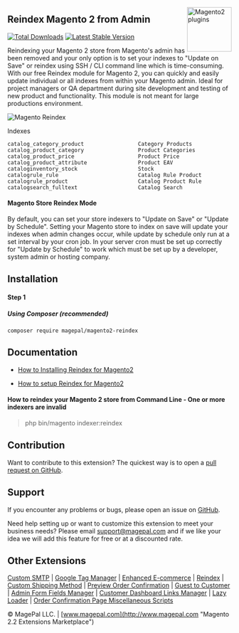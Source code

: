 <a href="http://www.magepal.com" title="Magento Extension"><img src="https://image.ibb.co/dHBkYH/Magepal_logo.png" width="100" align="right" alt="Magento2 plugins" /></a>

## Reindex Magento 2 from Admin

[![Total Downloads](https://poser.pugx.org/magepal/magento2-reindex/downloads)](https://packagist.org/packages/magepal/magento2-reindex)
[![Latest Stable Version](https://poser.pugx.org/magepal/magento2-reindex/v/stable)](https://packagist.org/packages/magepal/magento2-reindex)

Reindexing your Magento 2 store from Magento's admin has been removed and your only option is to set your indexes to "Update on Save" or reindex using SSH / CLI command line which is time-consuming. With our free Reindex module for Magento 2, you can quickly and easily update individual or all indexes from within your Magento admin. Ideal for project managers or QA department during site development and testing of new product and functionality. This module is not meant for large productions environment.

![Magento Reindex](https://image.ibb.co/ihvetH/Reindex_Magento_2_from_Admin_by_Magepal.gif)

Indexes

```
catalog_category_product                 Category Products
catalog_product_category                 Product Categories
catalog_product_price                    Product Price
catalog_product_attribute                Product EAV
cataloginventory_stock                   Stock
catalogrule_rule                         Catalog Rule Product
catalogrule_product                      Catalog Product Rule
catalogsearch_fulltext                   Catalog Search
```

#### Magento Store Reindex Mode
By default, you can set your store indexers to "Update on Save" or "Update by Schedule". Setting your Magento store to index on save will update your indexes when admin changes occur, while update by schedule only run at a set interval by your cron job. In your server cron must be set up correctly for "Update by Schedule" to work which must be set up by a developer, system admin or hosting company.

## Installation

#### Step 1
##### Using Composer (recommended)
```
composer require magepal/magento2-reindex
```

## Documentation

 - [How to Installing Reindex for Magento2](https://www.magepal.com/help/docs/how-to-reindex-magento-2/#installation)

 - [How to setup Reindex for Magento2](https://www.magepal.com/help/docs/how-to-reindex-magento-2/#configuration)

#### How to reindex your Magento 2 store from Command Line - One or more indexers are invalid

> php bin/magento indexer:reindex

Contribution
---
Want to contribute to this extension? The quickest way is to open a [pull request on GitHub](https://help.github.com/articles/using-pull-requests).


Support
---
If you encounter any problems or bugs, please open an issue on [GitHub](https://github.com/magepal/magento2-reindex/issues).

Need help setting up or want to customize this extension to meet your business needs? Please email support@magepal.com and if we like your idea we will add this feature for free or at a discounted rate.

Other Extensions
---
[Custom SMTP](https://www.magepal.com/magento2/extensions/custom-smtp.html) | [Google Tag Manager](https://www.magepal.com/magento2/extensions/google-tag-manager.html) | [Enhanced E-commerce](https://www.magepal.com/magento2/extensions/enhanced-ecommerce-for-google-tag-manager.html) | [Reindex](https://www.magepal.com/magento2/extensions/reindex.html) | [Custom Shipping Method](https://www.magepal.com/magento2/extensions/custom-shipping-rates-for-magento-2.html) | [Preview Order Confirmation](https://www.magepal.com/magento2/extensions/preview-order-confirmation-page-for-magento-2.html) | [Guest to Customer](https://www.magepal.com/magento2/extensions/guest-to-customer.html) | [Admin Form Fields Manager](https://www.magepal.com/magento2/extensions/admin-form-fields-manager-for-magento-2.html) | [Customer Dashboard Links Manager](https://www.magepal.com/magento2/extensions/customer-dashboard-links-manager-for-magento-2.html) | [Lazy Loader](https://www.magepal.com/magento2/extensions/lazy-load.html) | [Order Confirmation Page Miscellaneous Scripts](https://www.magepal.com/magento2/extensions/order-confirmation-miscellaneous-scripts-for-magento-2.html)

© MagePal LLC. | [www.magepal.com](http://www.magepal.com "Magento 2.2 Extensions Marketplace")

